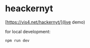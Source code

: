 # heackernyt

[https://vis4.net/hackernyt/](live demo)

for local development:

```
npm run dev
```
